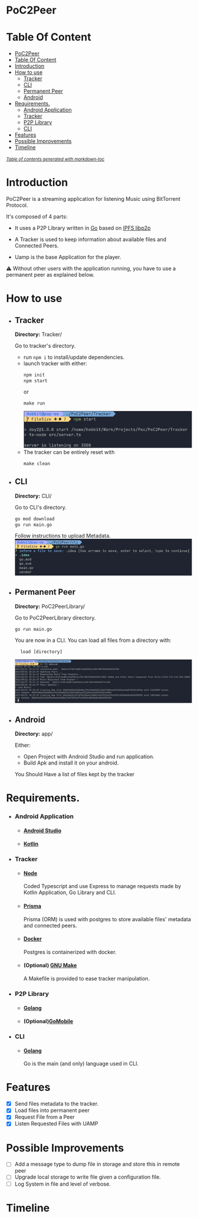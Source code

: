 # PoC2Peer

# Table Of Content
- [PoC2Peer](#poc2peer)
- [Table Of Content](#table-of-content)
- [Introduction](#introduction)
- [How to use](#how-to-use)
    * [Tracker](#tracker)
    * [CLI](#cli)
    * [Permanent Peer](#permanent-peer)
    * [Android](#android)
- [Requirements.](#requirements)
    + [Android Application](#android-application)
    + [Tracker](#tracker-1)
    + [P2P Library](#p2p-library)
    + [CLI](#cli-1)
- [Features](#features)
- [Possible Improvements](#possible-improvements)
- [Timeline](#timeline)

<small><i><a href='http://ecotrust-canada.github.io/markdown-toc/'>Table of contents generated with markdown-toc</a></i></small>

# Introduction

PoC2Peer is a streaming application for listening Music using BitTorrent Protocol.

It's composed of 4 parts:

 - It uses a P2P Library written in [Go](https://golang.org/) based on [IPFS libp2p](https://libp2p.io/)

 - A Tracker is used to keep information about available files and Connected Peers.

 - Uamp is the base Application for the player.

:warning: Without other users with the application running, you have to use a permanent peer as explained below.

# How to use

- ## Tracker
  **Directory:** Tracker/

  Go to tracker's directory.
    - run `npm i` to install/update dependencies.
    - launch tracker with either:
      ```shell
      npm init
      npm start
      ```
      or
      ```shell
      make run
      ```
      ![Tracker_start](./doc/assets/Tracker_start.png)
    - The tracker can be entirely reset with
      ```shell
      make clean
      ```
- ## CLI
  **Directory:** CLI/

  Go to CLI's directory.
    ```shell
    go mod download
    go run main.go
    ```
  Follow instructions to upload Metadata.
  ![cli_choices](./doc/assets/cli_choices.png)

- ## Permanent Peer
  **Directory:** PoC2PeerLibrary/

  Go to PoC2PeerLibrary directory.
    ```shell
    go run main.go
    ```
  You are now in a CLI.
  You can load all files from a directory with:
    ```shell
      load [directory]
    ```
  ![PermPeer_load](./doc/assets/PermPeer_load.png)

- ## Android
  **Directory:** app/

  Either:
    - Open Project with Android Studio and run application.
    - Build Apk and install it on your android.
    
  You Should Have a list of files kept by the tracker

# Requirements.

- ### Android Application
    - #### [Android Studio](https://developer.android.com/studio)
    - #### [Kotlin](https://developer.android.com/kotlin)
- ### Tracker
    - #### [Node](https://nodejs.org/en/)
      Coded Typescript and use Express to manage requests made by Kotlin Application, Go Library and CLI.
    - #### [Prisma](https://www.prisma.io/)
      Prisma (ORM) is used with postgres to store available files' metadata and connected peers.
    - #### [Docker](https://www.docker.com/)
      Postgres is containerized with docker.
    - #### (Optional) [GNU Make](https://www.gnu.org/software/make/manual/make.html)
      A Makefile is provided to ease tracker manipulation.
- ### P2P Library
    - #### [Golang](https://golang.org/)
    - #### (Optional)[GoMobile](https://github.com/golang/mobile)

- ### CLI
    - #### [Golang](https://golang.org/)
      Go is the main (and only) language used in CLI.

# Features

- [x] Send files metadata to the tracker.
- [x] Load files into permanent peer
- [x] Request File from a Peer
- [x] Listen Requested Files with UAMP

# Possible Improvements

- [ ] Add a message type to dump file in storage and store this in remote peer
- [ ] Upgrade local storage to write file given a configuration file.
- [ ] Log System in file and level of verbose.

# Timeline
